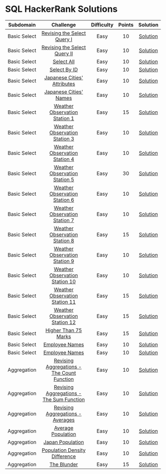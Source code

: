 # SQL HackerRank Solutions

|   Subdomain  	|          Challenge          	| Difficulty 	| Points 	| Solution 	|
|:------------:	|:---------------------------:	|:----------:	|:------:	|:--------:	|
| Basic Select 	| [Revising the Select Query I](https://www.hackerrank.com/challenges/revising-the-select-query/problem) 	|    Easy    	|   10   	| [Solution](https://github.com/KOrfanakis/HackerRank-Solutions/blob/main/SQL/01-Basic_Select/01-Revising_the_Select_Query_I.sql) 	|
| Basic Select 	| [Revising the Select Query II](https://www.hackerrank.com/challenges/revising-the-select-query-2/problem) 	|    Easy    	|   10   	| [Solution](https://github.com/KOrfanakis/HackerRank-Solutions/blob/main/SQL/01-Basic_Select/02-Revising_the_Select_Query_II.sql) 	|
| Basic Select 	| [Select All](https://www.hackerrank.com/challenges/select-all-sql/problem) 	|    Easy    	|   10   	| [Solution](https://github.com/KOrfanakis/HackerRank-Solutions/blob/main/SQL/01-Basic_Select/03-Select_All.sql) 	|
| Basic Select 	| [Select By ID](https://www.hackerrank.com/challenges/select-by-id/problem) 	|    Easy    	|   10   	| [Solution](https://github.com/KOrfanakis/HackerRank-Solutions/blob/main/SQL/01-Basic_Select/04-Select_By_ID.sql) 	|
| Basic Select 	| [Japanese Cities' Attributes](https://www.hackerrank.com/challenges/japanese-cities-attributes/problem) 	|    Easy    	|   10   	| [Solution](https://github.com/KOrfanakis/HackerRank-Solutions/blob/main/SQL/01-Basic_Select/05-Japanese_Cities'_Attributes.sql) 	|
| Basic Select 	| [Japanese Cities' Names](https://www.hackerrank.com/challenges/japanese-cities-name/problem) 	|    Easy    	|   10   	| [Solution](https://github.com/KOrfanakis/HackerRank-Solutions/blob/main/SQL/01-Basic_Select/06-Japanese_Cities'_Names.sql) 	|
| Basic Select 	| [Weather Observation Station 1](https://www.hackerrank.com/challenges/weather-observation-station-1/problem) 	|    Easy    	|   15   	| [Solution](https://github.com/KOrfanakis/HackerRank-Solutions/blob/main/SQL/01-Basic_Select/07-Weather_Observation_Station_1.sql) 	|
| Basic Select 	| [Weather Observation Station 3](https://www.hackerrank.com/challenges/weather-observation-station-3/problem) 	|    Easy    	|   10   	| [Solution](https://github.com/KOrfanakis/HackerRank-Solutions/blob/main/SQL/01-Basic_Select/08-Weather_Observation_Station_3.sql) 	|
| Basic Select 	| [Weather Observation Station 4](https://www.hackerrank.com/challenges/weather-observation-station-4/problem) 	|    Easy    	|   10   	| [Solution](https://github.com/KOrfanakis/HackerRank-Solutions/blob/main/SQL/01-Basic_Select/09-Weather_Observation_Station_4.sql) 	|
| Basic Select 	| [Weather Observation Station 5](https://www.hackerrank.com/challenges/weather-observation-station-5/problem) 	|    Easy    	|   30   	| [Solution](https://github.com/KOrfanakis/HackerRank-Solutions/blob/main/SQL/01-Basic_Select/10-Weather_Observation_Station_5.sql) 	|
| Basic Select 	| [Weather Observation Station 6](https://www.hackerrank.com/challenges/weather-observation-station-6/problem) 	|    Easy    	|   10   	| [Solution](https://github.com/KOrfanakis/HackerRank-Solutions/blob/main/SQL/01-Basic_Select/11-Weather_Observation_Station_6.sql) 	|
| Basic Select 	| [Weather Observation Station 7](https://www.hackerrank.com/challenges/weather-observation-station-7/problem) 	|    Easy    	|   10   	| [Solution](https://github.com/KOrfanakis/HackerRank-Solutions/blob/main/SQL/01-Basic_Select/12-Weather_Observation_Station_7.sql) 	|
| Basic Select 	| [Weather Observation Station 8](https://www.hackerrank.com/challenges/weather-observation-station-8/problem) 	|    Easy    	|   15   	| [Solution](https://github.com/KOrfanakis/HackerRank-Solutions/blob/main/SQL/01-Basic_Select/13-Weather_Observation_Station_8.sql) 	|
| Basic Select 	| [Weather Observation Station 9](https://www.hackerrank.com/challenges/weather-observation-station-9/problem) 	|    Easy    	|   10   	| [Solution](https://github.com/KOrfanakis/HackerRank-Solutions/blob/main/SQL/01-Basic_Select/14-Weather_Observation_Station_9.sql) 	|
| Basic Select 	| [Weather Observation Station 10](https://www.hackerrank.com/challenges/weather-observation-station-10/problem) 	|    Easy    	|   10   	| [Solution](https://github.com/KOrfanakis/HackerRank-Solutions/blob/main/SQL/01-Basic_Select/15-Weather_Observation_Station_10.sql) 	|
| Basic Select 	| [Weather Observation Station 11](https://www.hackerrank.com/challenges/weather-observation-station-11/problem) 	|    Easy    	|   15   	| [Solution](https://github.com/KOrfanakis/HackerRank-Solutions/blob/main/SQL/01-Basic_Select/16-Weather_Observation_Station_11.sql) 	|
| Basic Select 	| [Weather Observation Station 12](https://www.hackerrank.com/challenges/weather-observation-station-12/problem) 	|    Easy    	|   15   	| [Solution](https://github.com/KOrfanakis/HackerRank-Solutions/blob/main/SQL/01-Basic_Select/17-Weather_Observation_Station_12.sql) 	|
| Basic Select 	| [Higher Than 75 Marks](https://www.hackerrank.com/challenges/more-than-75-marks/problem) 	|    Easy    	|   15   	| [Solution](https://github.com/KOrfanakis/HackerRank-Solutions/blob/main/SQL/01-Basic_Select/18-Higher_Than_75_Marks.sql) 	|
| Basic Select 	| [Employee Names](https://www.hackerrank.com/challenges/name-of-employees/problem) 	|    Easy    	|   10   	| [Solution](https://github.com/KOrfanakis/HackerRank-Solutions/blob/main/SQL/01-Basic_Select/19-Employee_Names.sql) 	|
| Basic Select 	| [Employee Names](https://www.hackerrank.com/challenges/salary-of-employees/problem) 	|    Easy    	|   10   	| [Solution](https://github.com/KOrfanakis/HackerRank-Solutions/blob/main/SQL/01-Basic_Select/20-Employee_Salaries.sql) 	|
| Aggregation 	| [Revising Aggregations - The Count Function](https://www.hackerrank.com/challenges/revising-aggregations-the-count-function/problem) 	|    Easy    	|   10   	| [Solution](https://github.com/KOrfanakis/HackerRank-Solutions/blob/main/SQL/02-Aggregation/21-Revising_Aggregations_-_The_Count_Function.sql) 	|
| Aggregation 	| [Revising Aggregations - The Sum Function](https://www.hackerrank.com/challenges/revising-aggregations-sum/problem) 	|    Easy    	|   10   	| [Solution](https://github.com/KOrfanakis/HackerRank-Solutions/blob/main/SQL/02-Aggregation/22-Revising_Aggregations_-_The_Sum_Function.sql) 	|
| Aggregation 	| [Revising Aggregations - Averages](https://www.hackerrank.com/challenges/revising-aggregations-the-average-function/problem) 	|    Easy    	|   10   	| [Solution](https://github.com/KOrfanakis/HackerRank-Solutions/blob/main/SQL/02-Aggregation/23-Revising_Aggregations_-_Averages.sql) 	|
| Aggregation 	| [Average Population](https://www.hackerrank.com/challenges/average-population/problem) 	|    Easy    	|   10   	| [Solution](https://github.com/KOrfanakis/HackerRank-Solutions/blob/main/SQL/02-Aggregation/24-Average_Population.sql) 	|
| Aggregation 	| [Japan Population](https://www.hackerrank.com/challenges/japan-population/problem) 	|    Easy    	|   10   	| [Solution](https://github.com/KOrfanakis/HackerRank-Solutions/blob/main/SQL/02-Aggregation/25-Japan_Population.sql) 	|
| Aggregation 	| [Population Density Difference](https://www.hackerrank.com/challenges/population-density-difference/problem) 	|    Easy    	|   10   	| [Solution](https://github.com/KOrfanakis/HackerRank-Solutions/blob/main/SQL/02-Aggregation/26-Population_Density_Difference.sql) 	|
| Aggregation 	| [The Blunder](https://www.hackerrank.com/challenges/the-blunder/problem) 	|    Easy    	|   15   	| [Solution](https://github.com/KOrfanakis/HackerRank-Solutions/blob/main/SQL/02-Aggregation/27-The_Blunder.sql) 	|

